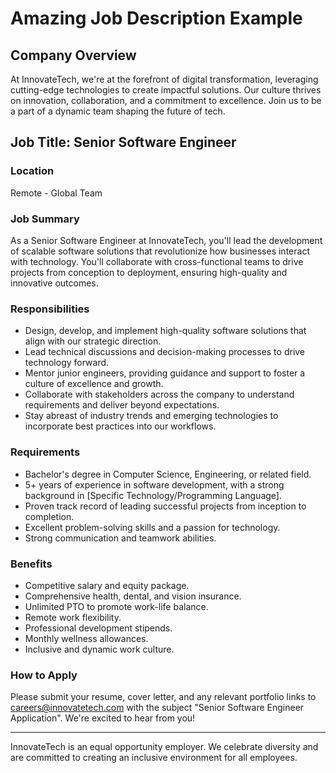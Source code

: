 # Amazing Job Description Example

## Company Overview
At InnovateTech, we're at the forefront of digital transformation, leveraging cutting-edge technologies to create impactful solutions. Our culture thrives on innovation, collaboration, and a commitment to excellence. Join us to be a part of a dynamic team shaping the future of tech.

## Job Title: Senior Software Engineer

### Location
Remote - Global Team

### Job Summary
As a Senior Software Engineer at InnovateTech, you'll lead the development of scalable software solutions that revolutionize how businesses interact with technology. You'll collaborate with cross-functional teams to drive projects from conception to deployment, ensuring high-quality and innovative outcomes.

### Responsibilities
- Design, develop, and implement high-quality software solutions that align with our strategic direction.
- Lead technical discussions and decision-making processes to drive technology forward.
- Mentor junior engineers, providing guidance and support to foster a culture of excellence and growth.
- Collaborate with stakeholders across the company to understand requirements and deliver beyond expectations.
- Stay abreast of industry trends and emerging technologies to incorporate best practices into our workflows.

### Requirements
- Bachelor's degree in Computer Science, Engineering, or related field.
- 5+ years of experience in software development, with a strong background in [Specific Technology/Programming Language].
- Proven track record of leading successful projects from inception to completion.
- Excellent problem-solving skills and a passion for technology.
- Strong communication and teamwork abilities.

### Benefits
- Competitive salary and equity package.
- Comprehensive health, dental, and vision insurance.
- Unlimited PTO to promote work-life balance.
- Remote work flexibility.
- Professional development stipends.
- Monthly wellness allowances.
- Inclusive and dynamic work culture.

### How to Apply
Please submit your resume, cover letter, and any relevant portfolio links to careers@innovatetech.com with the subject "Senior Software Engineer Application". We're excited to hear from you!

---

InnovateTech is an equal opportunity employer. We celebrate diversity and are committed to creating an inclusive environment for all employees.
